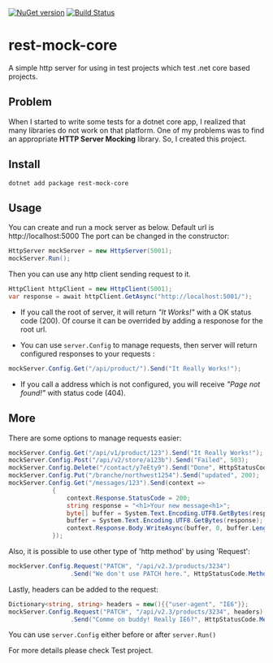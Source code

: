 [![NuGet version](https://badge.fury.io/nu/rest-mock-core.svg)](https://badge.fury.io/nu/rest-mock-core)
[![Build Status](https://benyblack.visualstudio.com/rest-mock-core/_apis/build/status/benyblack.rest-mock-core?branchName=main)](https://benyblack.visualstudio.com/rest-mock-core/_build/latest?definitionId=11&branchName=main)

# rest-mock-core
A simple http server for using in test projects which test .net core based projects.

## Problem
When I started to write some tests for a dotnet core app, I realized that many libraries do not work on that platform.
One of my problems was to find an appropriate **HTTP Server Mocking** library. So, I created this project.

## Install

```console
dotnet add package rest-mock-core
```    
## Usage
You can create and run a mock server as below. Default url is http://localhost:5000 The port can be changed in the constructor:
```csharp
HttpServer mockServer = new HttpServer(5001);
mockServer.Run();
```
Then you can use any http client sending request to it.

```csharp
HttpClient httpClient = new HttpClient(5001);
var response = await httpClient.GetAsync("http://localhost:5001/");
```

* If you call the root of server, it will return *"It Works!"* with a OK status code (200). Of course it can be overrided by adding a responose for the root url.

* You can use `server.Config` to manage requests, then server will return configured responses to your requests :
```csharp
mockServer.Config.Get("/api/product/").Send("It Really Works!");
```
* If you call a address which is not configured, you will receive *"Page not found!"* with status code (404).

## More
There are some options to manage requests easier:
```csharp
mockServer.Config.Get("/api/v1/product/123").Send("It Really Works!");
mockServer.Config.Post("/api/v2/store/a123b").Send("Failed", 503);
mockServer.Config.Delete("/contact/y7eEty9").Send("Done", HttpStatusCode.OK);
mockServer.Config.Put("/branche/northwest1254").Send("updated", 200);
mockServer.Config.Get("/messages/123").Send(context =>
            {
                context.Response.StatusCode = 200;
                string response = "<h1>Your new message<h1>";
                byte[] buffer = System.Text.Encoding.UTF8.GetBytes(response);
                buffer = System.Text.Encoding.UTF8.GetBytes(response);
                context.Response.Body.WriteAsync(buffer, 0, buffer.Length);
            });
```
Also, it is possible to use other type of 'http method' by using 'Request':
```csharp
mockServer.Config.Request("PATCH", "/api/v2.3/products/3234")
                 .Send("We don't use PATCH here.", HttpStatusCode.MethodNotAllowed);
```

Lastly, headers can be added to the request:
```csharp
Dictionary<string, string> headers = new(){{"user-agent", "IE6"}};
mockServer.Config.Request("PATCH", "/api/v2.3/products/3234", headers)
                 .Send("Comme on buddy! Really IE6?", HttpStatusCode.MethodNotAllowed);
```

You can use `server.Config` either before or after `server.Run()`

For more details please check Test project.

